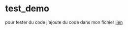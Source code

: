 # test_demo
pour tester du code
j'ajoute du code dans mon fichier
[lien](https://madoc.univ-nantes.fr "lien url")

